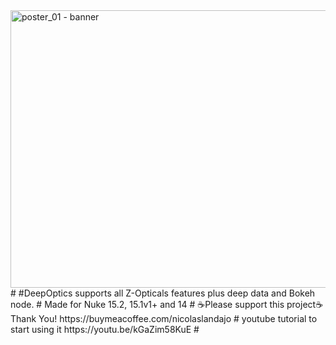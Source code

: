 <img width="1527" height="444" alt="poster_01 - banner" src="https://github.com/user-attachments/assets/b5594170-7a84-404b-92f7-d73e342d8a79" />
#
#DeepOptics supports all Z-Opticals features plus deep data and Bokeh node.
#
Made for Nuke 15.2, 15.1v1+ and 14
#
☕Please support this project☕ Thank You! https://buymeacoffee.com/nicolaslandajo
#
youtube tutorial to start using it
https://youtu.be/kGaZim58KuE
#

